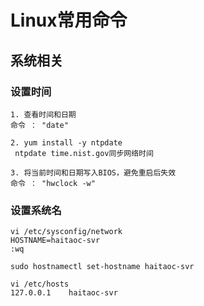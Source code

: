# Linux常用命令

## 系统相关
### 设置时间
```shell
1. 查看时间和日期
命令 ： "date"

2. yum install -y ntpdate
 ntpdate time.nist.gov同步网络时间

3. 将当前时间和日期写入BIOS，避免重启后失效
命令 ： "hwclock -w"
```

### 设置系统名
```shell
vi /etc/sysconfig/network
HOSTNAME=haitaoc-svr
:wq

sudo hostnamectl set-hostname haitaoc-svr

vi /etc/hosts
127.0.0.1    haitaoc-svr
```